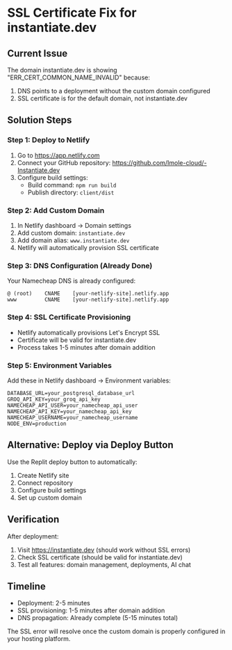 # SSL Certificate Fix for instantiate.dev

## Current Issue
The domain instantiate.dev is showing "ERR_CERT_COMMON_NAME_INVALID" because:
1. DNS points to a deployment without the custom domain configured
2. SSL certificate is for the default domain, not instantiate.dev

## Solution Steps

### Step 1: Deploy to Netlify
1. Go to https://app.netlify.com
2. Connect your GitHub repository: https://github.com/Imole-cloud/-Instantiate.dev
3. Configure build settings:
   - Build command: `npm run build`
   - Publish directory: `client/dist`

### Step 2: Add Custom Domain
1. In Netlify dashboard → Domain settings
2. Add custom domain: `instantiate.dev`
3. Add domain alias: `www.instantiate.dev`
4. Netlify will automatically provision SSL certificate

### Step 3: DNS Configuration (Already Done)
Your Namecheap DNS is already configured:
```
@ (root)    CNAME    [your-netlify-site].netlify.app
www         CNAME    [your-netlify-site].netlify.app
```

### Step 4: SSL Certificate Provisioning
- Netlify automatically provisions Let's Encrypt SSL
- Certificate will be valid for instantiate.dev
- Process takes 1-5 minutes after domain addition

### Step 5: Environment Variables
Add these in Netlify dashboard → Environment variables:
```
DATABASE_URL=your_postgresql_database_url
GROQ_API_KEY=your_groq_api_key
NAMECHEAP_API_USER=your_namecheap_api_user
NAMECHEAP_API_KEY=your_namecheap_api_key
NAMECHEAP_USERNAME=your_namecheap_username
NODE_ENV=production
```

## Alternative: Deploy via Deploy Button
Use the Replit deploy button to automatically:
1. Create Netlify site
2. Connect repository
3. Configure build settings
4. Set up custom domain

## Verification
After deployment:
1. Visit https://instantiate.dev (should work without SSL errors)
2. Check SSL certificate (should be valid for instantiate.dev)
3. Test all features: domain management, deployments, AI chat

## Timeline
- Deployment: 2-5 minutes
- SSL provisioning: 1-5 minutes after domain addition
- DNS propagation: Already complete (5-15 minutes total)

The SSL error will resolve once the custom domain is properly configured in your hosting platform.
